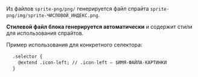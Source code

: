 Из файлов `sprite-png/png/` генерируется файл спрайта `sprite-png/img/sprite-ЧИСЛОВОЙ_ИНДЕКС.png`.

**Стилевой файл блока генерируется автоматически** и содержит стили для использования спрайтов.

Пример использования для конкретного селектора:

<pre class="code">
  <code>.selector {</code>
  <code>  @extend .icon-left; // .icon-left — $ИМЯ-ФАЙЛА-КАРТИНКИ</code>
  <code>}</code>
</pre>
